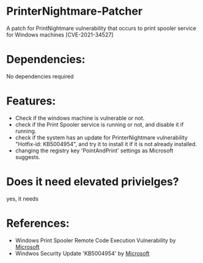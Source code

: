# PrinterNightmare-Patcher
A patch for PrintNightmare vulnerability that occurs to print spooler service for Windows machines [CVE-2021-34527]

# Dependencies:
No dependencies required

# Features:
- Check if the windows machine is vulnerable or not.
- check if the Print Spooler service is running or not, and disable it if running.
- check if the system has an update for PrinterNightmare vulnerability "Hotfix-id: KB5004954", and try it to install it if it is not already installed.
- changing the registry key 'PointAndPrint' settings as Microsoft suggests.

# Does it need elevated privielges?
yes, it needs

# References:
- Windows Print Spooler Remote Code Execution Vulnerability by [Microsoft](https://msrc.microsoft.com/update-guide/vulnerability/CVE-2021-34527)
- Windwos Security Update 'KB5004954' by [Microsoft](https://support.microsoft.com/en-us/topic/july-6-2021-kb5004954-monthly-rollup-out-of-band-8e7742b6-8a42-41ab-86dd-0dd0b36b4139)
